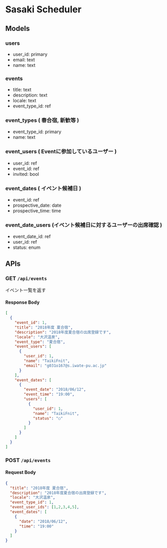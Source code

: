 # Sasaki Scheduler 

## Models

### users

* user_id: primary
* email: text
* name: text

### events
* title: text
* description: text
* locale: text
* event_type_id: ref

### event_types ( 春合宿, 新歓等 )
* event_type_id: primary
* name: text

### event_users ( Eventに参加しているユーザー )
* user_id: ref
* event_id: ref
* invited: bool

### event_dates ( イベント候補日 )
* event_id: ref
* prospective_date: date
* prospective_time: time

### event_date_users (イベント候補日に対するユーザーの出席確認 )
* event_date_id: ref
* user_id: ref
* status: enum

## APIs
### GET `/api/events`
イベント一覧を返す

#### Response Body

```json
[
  {
    "event_id": 1,
    "title": "2018年度 夏合宿",
    "description": "2018年度夏合宿の出席登録です",
    "locale": "大沢温泉",
    "event_type": "夏合宿",
    "event_users": [
      {
        "user_id": 1,
        "name": "TaikiFnit",
        "email": "g031o167@s.iwate-pu.ac.jp"
      }
    ],
    "event_dates": [
      {
        "event_date": "2018/06/12",
        "event_time": "19:00",
        "users": [
          {
            "user_id": 1,
            "name": "TaikiFnit",
            "status": "○"
          }
        ]
      }
    ]
  }
]
```

### POST `/api/events`

#### Request Body

```json
{
  "title": "2018年度 夏合宿",
  "description": "2018年度夏合宿の出席登録です",
  "locale": "大沢温泉",
  "event_type_id": 1,
  "event_user_ids": [1,2,3,4,5],
  "event_dates": [
    {
      "date": "2018/06/12",
      "time": "19:00"
    }
  ]
}
```

